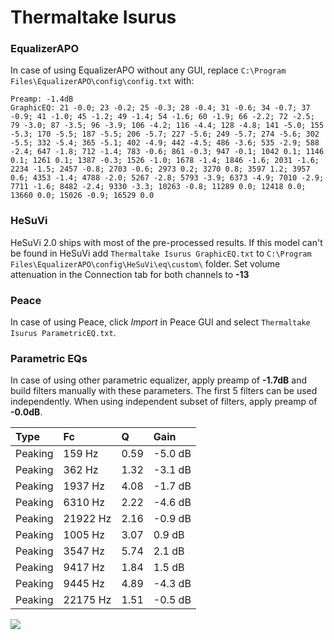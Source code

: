 # Thermaltake Isurus

### EqualizerAPO
In case of using EqualizerAPO without any GUI, replace `C:\Program Files\EqualizerAPO\config\config.txt`
with:
```
Preamp: -1.4dB
GraphicEQ: 21 -0.0; 23 -0.2; 25 -0.3; 28 -0.4; 31 -0.6; 34 -0.7; 37 -0.9; 41 -1.0; 45 -1.2; 49 -1.4; 54 -1.6; 60 -1.9; 66 -2.2; 72 -2.5; 79 -3.0; 87 -3.5; 96 -3.9; 106 -4.2; 116 -4.4; 128 -4.8; 141 -5.0; 155 -5.3; 170 -5.5; 187 -5.5; 206 -5.7; 227 -5.6; 249 -5.7; 274 -5.6; 302 -5.5; 332 -5.4; 365 -5.1; 402 -4.9; 442 -4.5; 486 -3.6; 535 -2.9; 588 -2.4; 647 -1.8; 712 -1.4; 783 -0.6; 861 -0.3; 947 -0.1; 1042 0.1; 1146 0.1; 1261 0.1; 1387 -0.3; 1526 -1.0; 1678 -1.4; 1846 -1.6; 2031 -1.6; 2234 -1.5; 2457 -0.8; 2703 -0.6; 2973 0.2; 3270 0.8; 3597 1.2; 3957 0.6; 4353 -1.4; 4788 -2.0; 5267 -2.8; 5793 -3.9; 6373 -4.9; 7010 -2.9; 7711 -1.6; 8482 -2.4; 9330 -3.3; 10263 -0.8; 11289 0.0; 12418 0.0; 13660 0.0; 15026 -0.9; 16529 0.0
```

### HeSuVi
HeSuVi 2.0 ships with most of the pre-processed results. If this model can't be found in HeSuVi add
`Thermaltake Isurus GraphicEQ.txt` to `C:\Program Files\EqualizerAPO\config\HeSuVi\eq\custom\` folder.
Set volume attenuation in the Connection tab for both channels to **-13**

### Peace
In case of using Peace, click *Import* in Peace GUI and select `Thermaltake Isurus ParametricEQ.txt`.

### Parametric EQs
In case of using other parametric equalizer, apply preamp of **-1.7dB** and build filters manually
with these parameters. The first 5 filters can be used independently.
When using independent subset of filters, apply preamp of **-0.0dB**.

| Type    | Fc       |    Q | Gain    |
|:--------|:---------|:-----|:--------|
| Peaking | 159 Hz   | 0.59 | -5.0 dB |
| Peaking | 362 Hz   | 1.32 | -3.1 dB |
| Peaking | 1937 Hz  | 4.08 | -1.7 dB |
| Peaking | 6310 Hz  | 2.22 | -4.6 dB |
| Peaking | 21922 Hz | 2.16 | -0.9 dB |
| Peaking | 1005 Hz  | 3.07 | 0.9 dB  |
| Peaking | 3547 Hz  | 5.74 | 2.1 dB  |
| Peaking | 9417 Hz  | 1.84 | 1.5 dB  |
| Peaking | 9445 Hz  | 4.89 | -4.3 dB |
| Peaking | 22175 Hz | 1.51 | -0.5 dB |

![](https://raw.githubusercontent.com/jaakkopasanen/AutoEq/master/results/innerfidelity/sbaf-serious/Thermaltake%20Isurus/Thermaltake%20Isurus.png)
